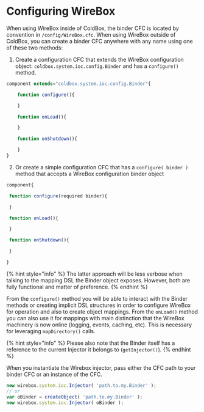 # Configuring WireBox

When using WireBox inside of ColdBox, the binder CFC is located by convention in `/config/WireBox.cfc`.  When using WireBox outside of ColdBox, you can create a binder CFC anywhere with any name using one of these two methods:

1. Create a configuration CFC that extends the WireBox configuration object: `coldbox.system.ioc.config.Binder` and has a `configure()` method.

```javascript
component extends="coldbox.system.ioc.config.Binder"{

    function configure(){

    }

    function onLoad(){

    }

    function onShutdown(){

    }
}
```

2. Or create a simple configuration CFC that has a `configure( binder )` method that accepts a WireBox configuration binder object

```javascript
component{

 function configure(required binder){

 }

 function onLoad(){

 }

 function onShutdown(){

 }

}
```

{% hint style="info" %}
The latter approach will be less verbose when talking to the mapping DSL the Binder object exposes. However, both are fully functional and matter of preference.
{% endhint %}

From the `configure()` method you will be able to interact with the Binder methods or creating implicit DSL structures in order to configure WireBox for operation and also to create object mappings. From the `onLoad()` method you can also use it for mappings with main distinction that the WireBox machinery is now online \(logging, events, caching, etc\). This is necessary for leveraging `mapDirectory()` calls.

{% hint style="info" %}
Please also note that the Binder itself has a reference to the current Injector it belongs to \(`getInjector()`\).
{% endhint %}

When you instantiate the Wirebox injector, pass either the CFC path to your binder CFC or an instance of the CFC.

```javascript
new wirebox.system.ioc.Injector( 'path.to.my.Binder' );
// or
var oBinder = createObject( 'path.to.my.Binder' );
new wirebox.system.ioc.Injector( oBinder );
```

